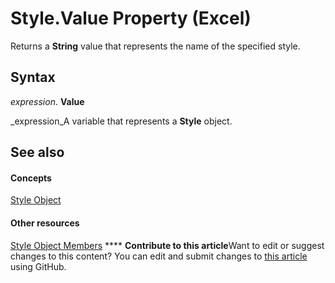 
# Style.Value Property (Excel)

Returns a  **String** value that represents the name of the specified style.


## Syntax

 _expression_. **Value**

 _expression_A variable that represents a  **Style** object.


## See also


#### Concepts


 [Style Object](3c1e9184-0075-5f46-9a1a-0b61d874d1f8.md)
#### Other resources


 [Style Object Members](78f477c9-4033-e7c5-fc3d-7ba025392d31.md)
****   **Contribute to this article**Want to edit or suggest changes to this content? You can edit and submit changes to  [this article](https://github.com/jhershey00/VBA_Excel_Test/OpenXMLCon/articles/7677efe6-bb2c-4d3a-37b3-aa555ba973ca.md) using GitHub.

